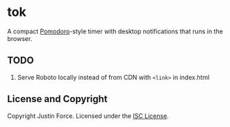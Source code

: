 # tok

A compact [Pomodoro][]-style timer with desktop notifications that runs in the browser.

[Pomodoro]: https://en.wikipedia.org/wiki/Pomodoro_Technique

## TODO

1. Serve Roboto locally instead of from CDN with `<link>` in index.html

## License and Copyright

Copyright Justin Force. Licensed under the [ISC License][].

[ISC License]: http://www.opensource.org/licenses/ISC
